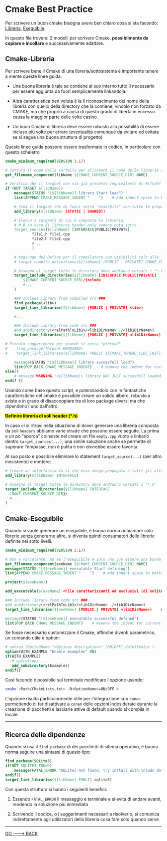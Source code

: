 # Cmake Best Practice

Per scrivere un buon cmake bisogna avere ben chiaro cosa si sta facendo: [Libreria](#Cmake-Libreria), [Eseguibile](#Cmake-Eseguibile).

In questo file troverai 2 modelli per scrivere Cmake, **possibilmente da copiare e incollare**  e successivamente adattare.

## Cmake-Libreria

Per scrivere bene il Cmake di una libreria/sottosistema è importante tenere a mente queste linee guida:

- Una buona libreria è tale se contiene al suo interno tutto il necessario per essere aggiunta da fuori semplicemente linkandola.

- Altra caratteristica ben voluta è la il riconoscimento del nome della libreria con quello della directory che la contiene, vincolo non forzato da CMAKE, ma che proprio a causa di questo grado di libertà in eccesso causa la maggior parte delle volte casino.

- Un buon Cmake di libreria deve essere robusto alla possibilità di essere incluso più volte per errore (eventualità comunque da evitare ed evitata se si segue una buona struttura di progetto)

Queste linee guida possono essere trasformate in codice, in particolare con questo scheletro

```cmake
cmake_minimum_required(VERSION 3.17)

# Cattura il nome della cartella per allineare il nome della libreria a quello della cartella
get_filename_component(libName ${CMAKE_CURRENT_SOURCE_DIR} NAME)

# Verifica che il targhet non sia già presente (equivalente di #ifndef *****)
if (NOT TARGET ${libName})
    message(STATUS "[${libName}] library Start load")
    list(APPEND CMAKE_MESSAGE_INDENT "    ")    # Add indent space to better divide the import process

    # Crea il targhet che da fuori verrà "assorbito" con tutte le proprietà descritte in questo file
    add_library(${libName} [STATIC | SHARED])    

    # Elenco i sorgenti di cui è composta la libreria,
    # N.B in caso di librerie header-only vedere nota sotto
    target_sources(${libName} [INTERFACE|PUBLIC|PRIVATE] 
            file1.h file1.cpp
            file2.h file2.cpp
            #...
            )

    # Aggiungo dei Define per il compilatore con visibilità solo alla libreria
    # target_compile_definitions(${libName} [PUBLIC | PRIVATE] CMAKE_COMPILING=1)

    # Assegno al target tutte le directory dove andranno cercati i "*.h" 
    target_include_directories(${libName} [INTERFACE|PUBLIC|PRIVATE] 
        ${CMAKE_CURRENT_SOURCE_DIR}/include
        #...
    )

    ### Include library from compiled src ###
    find_package(<lib>)
    target_link_libraries(${libName} [PUBLIC | PRIVATE] <lib>)

    #...

    ### Include library from code src ###
    add_subdirectory(<relPathToLib1>/<lib1DirName> ./<lib1DirName>)       # La cartella deve contenere un CMakeList.txt come questo
    target_link_libraries(${libName} [PUBLIC | PRIVATE] <lib1DirName>)    # Se come questo il nome della Directory è anche quello della libreria!

# Piccolo suggerimento per quando si cerca "pthread"
#    find_package(Threads REQUIRED)
#    target_link_libraries(${libName} PUBLIC ${CMAKE_THREAD_LIBS_INIT})

    message(STATUS "[${libName}] library succesfull load")
    list(POP_BACK CMAKE_MESSAGE_INDENT)    # Remove the indent for current library
else()
    # message(WARNING "<${libName}> library WAS JUST succesfull loaded, WARNING !!")
endif ()
```

Usando come base questo script, e potenziandolo con le fantastiche caratteristiche del cmake è possibile creare un solido albero, robusto a sviste e in grado di disaccoppiare tra di loro package diversi ma che dipendono l'uno dall'altro.

<detail>
<summary> <mark> <b> Definire libreria di soli header (*.h) </b> </mark> </summary>

  In caso ci si ritrovi nella situazione di dover generare una libreria composta da soli `headers` abbiamo varie strade che possono essere seguite.
  La prima e un pò "sporca" coinsiste nel creare un file `empty.cpp` vuoto e linkarlo dentro `target_sources(...)`, una simile soluzione anche se permette di superare l'empasse, non è pulita e non dovrebbe essere favorita.

  Al suo posto è possibile eliminare lo statement `target_source(...)` (per altro inesistente) e mettere:

```cmake
# Creare un interfaccia fa si che essa venga propagata a tutti gli altri target che la incontrino
add_library(${libName} INTERFACE)    

# Assegno al target tutte le directory dove andranno cercati i "*.h" 
target_include_directories(${libName} INTERFACE 
  CMAKE_CURRENT_SOURCE_DIR}/
  #...
)
```

</detail>

## Cmake-Eseguibile

Quando si vuole generare un eseguibile, è buona norma richiamare solo librerie senza generarne altre, si diventa quindi consumatori delle librerie definite nei sotto livelli.

```cmake
cmake_minimum_required(VERSION 3.17)

# Non è vincolante, ma se l'eseguibile è solo uno può essere una buona idea
get_filename_component(exeName ${CMAKE_CURRENT_SOURCE_DIR} NAME)
message(STATUS "[${exeName}] executable Start defining")
list(APPEND CMAKE_MESSAGE_INDENT "    ")    # Add indent space to better divide the import process

project(${exeName})

add_executable(${exeName} <File caratterizzanti ed esclusivi (di solito main.cpp)>)

### Include library from code src ###
add_subdirectory(<relPathToLib1>/<lib1DirName> ./<lib1DirName>)                    # La cartella deve contenere un CMakeList.txt come questo
target_link_libraries(${exeName} [PUBLIC | PRIVATE] <lib1DirName>)    # Se creato come sopra, il nome della Directory è anche quello della libreria!

message(STATUS "[${exeName}] executable successful defined")
list(POP_BACK CMAKE_MESSAGE_INDENT)    # Remove the indent for current executable
```

Se fosse necessario customizzare il Cmake, affinchè diventi parametrico, un comando utile è option:

```cmake
# option (OptionName "<Options description>" [ON/OFF]_defultValue )
option(WITH_EXAMPLE "Enable examples" ON)
if(WITH_EXAMPLE)
   # operations ...
   add_subdirectory(Examples)
endif()
```

Così facendo è possibile sul terminale modificare l'opzione usando:

```bash
cmake <Path/CMakeLists.txt> -D<OptionName>=ON/OFF # ...
```

L'opzione risulta particolarmente utile per l'integrazione con `conan` permettendo di far disattivare a `conan` delle opzioni indesiderate durante la creazione di pacchetti e lasciarle attive di default quando si compila in locale.

---

## Ricerca delle dipendenze

Quando si usa il `find_package` di dei pacchetti di sitema operativo, è buona norma seguire una sintassi di questo tipo:

```cmake
find_package(SQLite3)
if(NOT SQLITE3_FOUND)
    message(FATAL_ERROR "SQLite3 not found, try install with:\nsudo dnf install libsqlite3x-devel")
endif()
target_link_libraries(${libName} PUBLIC sqlite3)
```

Con questa struttura si hanno i seguienti benefici:

1. Essendo `FATAL_ERROR` il messaggio e terminale e si evita di andare avanti, rendendo la soluzione più immediata

2. Scrivendo il codice, o i suggerimenti necessari a risolverlo, si comunica indirettamente agli utilizzatori della libreria cosa fare solo quando serve

---

[GO ---> BACK](README.md)
